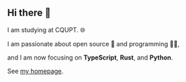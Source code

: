 ## Hi there 👋

I am studying at CQUPT. 🌐

I am passionate about open source 🍻 and programming 🧑‍💻, 

and I am now focusing on **TypeScript**, **Rust**, and **Python**.

See [my homepage](https://codenebula.netlify.app).
